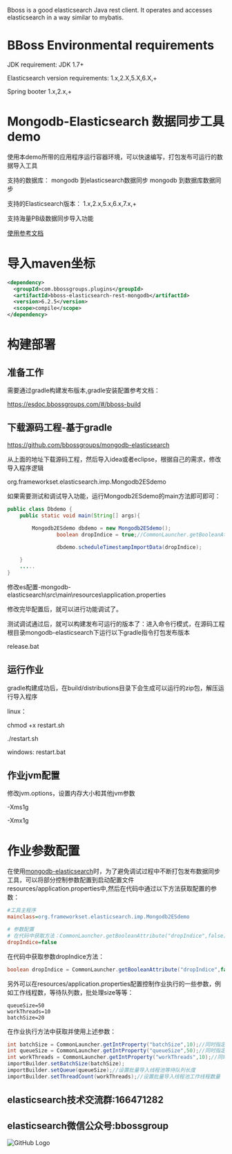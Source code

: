 
Bboss is a good elasticsearch Java rest client. It operates and accesses elasticsearch in a way similar to mybatis.

# BBoss Environmental requirements

JDK requirement: JDK 1.7+

Elasticsearch version requirements: 1.x,2.X,5.X,6.X,+

Spring booter 1.x,2.x,+
# Mongodb-Elasticsearch 数据同步工具demo
使用本demo所带的应用程序运行容器环境，可以快速编写，打包发布可运行的数据导入工具

支持的数据库：
mongodb 到elasticsearch数据同步
mongodb 到数据库数据同步

支持的Elasticsearch版本：
1.x,2.x,5.x,6.x,7.x,+

支持海量PB级数据同步导入功能

[使用参考文档](https://esdoc.bbossgroups.com/#/db-es-tool)

# 导入maven坐标

```xml
<dependency>
  <groupId>com.bbossgroups.plugins</groupId>
  <artifactId>bboss-elasticsearch-rest-mongodb</artifactId>
  <version>6.2.5</version>
  <scope>compile</scope>
</dependency>
```

# 构建部署
## 准备工作
需要通过gradle构建发布版本,gradle安装配置参考文档：

https://esdoc.bbossgroups.com/#/bboss-build

## 下载源码工程-基于gradle
<https://github.com/bbossgroups/mongodb-elasticsearch>

从上面的地址下载源码工程，然后导入idea或者eclipse，根据自己的需求，修改导入程序逻辑

org.frameworkset.elasticsearch.imp.Mongodb2ESdemo

如果需要测试和调试导入功能，运行Mongodb2ESdemo的main方法即可即可：


```java
public class Dbdemo {
	public static void main(String[] args){

		Mongodb2ESdemo dbdemo = new Mongodb2ESdemo();
        		boolean dropIndice = true;//CommonLauncher.getBooleanAttribute("dropIndice",false);//同时指定了默认值
        
        		dbdemo.scheduleTimestampImportData(dropIndice);

	}
    .....
}
```

修改es配置-mongodb-elasticsearch\src\main\resources\application.properties



修改完毕配置后，就可以进行功能调试了。


测试调试通过后，就可以构建发布可运行的版本了：进入命令行模式，在源码工程根目录mongodb-elasticsearch下运行以下gradle指令打包发布版本

release.bat

## 运行作业
gradle构建成功后，在build/distributions目录下会生成可以运行的zip包，解压运行导入程序

linux：

chmod +x restart.sh

./restart.sh

windows: restart.bat

## 作业jvm配置
修改jvm.options，设置内存大小和其他jvm参数

-Xms1g

-Xmx1g



 

# 作业参数配置

在使用[mongodb-elasticsearch](https://github.com/bbossgroups/mongodb-elasticsearch)时，为了避免调试过程中不断打包发布数据同步工具，可以将部分控制参数配置到启动配置文件resources/application.properties中,然后在代码中通过以下方法获取配置的参数：

```ini
#工具主程序
mainclass=org.frameworkset.elasticsearch.imp.Mongodb2ESdemo

# 参数配置
# 在代码中获取方法：CommonLauncher.getBooleanAttribute("dropIndice",false);//同时指定了默认值false
dropIndice=false
```

在代码中获取参数dropIndice方法：

```java
boolean dropIndice = CommonLauncher.getBooleanAttribute("dropIndice",false);//同时指定了默认值false
```

另外可以在resources/application.properties配置控制作业执行的一些参数，例如工作线程数，等待队列数，批处理size等等：

```
queueSize=50
workThreads=10
batchSize=20
```

在作业执行方法中获取并使用上述参数：

```java
int batchSize = CommonLauncher.getIntProperty("batchSize",10);//同时指定了默认值
int queueSize = CommonLauncher.getIntProperty("queueSize",50);//同时指定了默认值
int workThreads = CommonLauncher.getIntProperty("workThreads",10);//同时指定了默认值
importBuilder.setBatchSize(batchSize);
importBuilder.setQueue(queueSize);//设置批量导入线程池等待队列长度
importBuilder.setThreadCount(workThreads);//设置批量导入线程池工作线程数量
```

 

## elasticsearch技术交流群:166471282 

## elasticsearch微信公众号:bbossgroup   
![GitHub Logo](https://static.oschina.net/uploads/space/2017/0617/094201_QhWs_94045.jpg)


